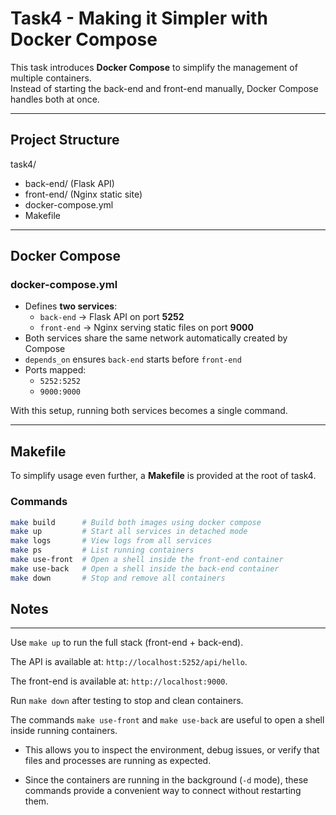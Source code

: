 # Task4 - Making it Simpler with Docker Compose

This task introduces **Docker Compose** to simplify the management of multiple containers.  
Instead of starting the back-end and front-end manually, Docker Compose handles both at once.

---

## Project Structure

task4/
- back-end/ (Flask API)
- front-end/ (Nginx static site)
- docker-compose.yml
- Makefile

---

## Docker Compose

### docker-compose.yml
- Defines **two services**:
  - `back-end` → Flask API on port **5252**
  - `front-end` → Nginx serving static files on port **9000**
- Both services share the same network automatically created by Compose
- `depends_on` ensures `back-end` starts before `front-end`
- Ports mapped:
  - `5252:5252`
  - `9000:9000`

With this setup, running both services becomes a single command.

---

## Makefile

To simplify usage even further, a **Makefile** is provided at the root of task4.

### Commands

```bash
make build      # Build both images using docker compose
make up         # Start all services in detached mode
make logs       # View logs from all services
make ps         # List running containers
make use-front  # Open a shell inside the front-end container
make use-back   # Open a shell inside the back-end container
make down       # Stop and remove all containers
```

## Notes

---

Use `make up` to run the full stack (front-end + back-end).

The API is available at: `http://localhost:5252/api/hello`.

The front-end is available at: `http://localhost:9000`.

Run `make down` after testing to stop and clean containers.

The commands `make use-front` and `make use-back` are useful to open a shell inside running containers.
- This allows you to inspect the environment, debug issues, or verify that files and processes are running as expected.

- Since the containers are running in the background (`-d` mode), these commands provide a convenient way to connect without restarting them.
